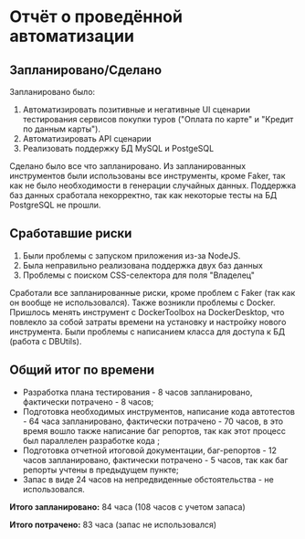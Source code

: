 # Отчёт о проведённой автоматизации

## Запланировано/Сделано

Запланировано было:
1. Автоматизировать позитивные и негативные UI сценарии тестирования сервисов покупки туров ("Оплата по карте" и "Кредит по данным карты"). 
2. Автоматизировать API сценарии
3. Реализовать поддержку БД MySQL и PostgeSQL

Сделано было все что запланировано. Из запланированных инструментов были использованы все инструменты, кроме Faker, так как не было необходимости в генерации случайных данных. 
Поддержка баз данных сработала некорректно, так как некоторые тесты на БД PostgreSQL не прошли.


## Сработавшие риски
1. Были проблемы с запуском приложения из-за NodeJS. 
2. Была неправильно реализована поддержка двух баз данных
3. Проблемы с поиском CSS-селектора для поля "Владелец"

Сработали все запланированные риски, кроме проблем с Faker (так как он вообще не использовался). 
Также возникли проблемы с Docker. Пришлось менять инструмент с DockerToolbox на DockerDesktop, что повлекло за собой затраты времени на установку и настройку нового инструмента.
Были проблемы с написанием класса для доступа к БД (работа с DBUtils).


## Общий итог по времени 

- Разработка плана тестирования - 8 часов запланировано, фактически потрачено - 8 часов;
- Подготовка необходимых инструментов, написание кода автотестов - 64 часа запланировано, фактически потрачено - 70 часов, в это время вошло также написание баг репортов, так как этот процесс был параллелен разработке кода ;
- Подготовка отчетной итоговой документации, баг-репортов - 12 часов запланировано, фактически потрачено - 5 часов, так как баг репорты учтены в предыдущем пункте;
- Запас в виде 24 часов на непредвиденные обстоятельства - не использовался.

**Итого запланировано:** 84 часа (108 часов с учетом запаса)

**Итого потрачено:** 83 часа (запас не использовался)
